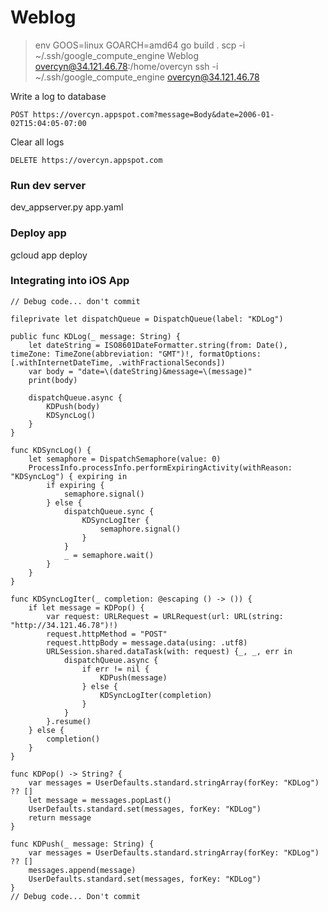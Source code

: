 # Weblog

> env GOOS=linux GOARCH=amd64 go build .
> scp -i ~/.ssh/google_compute_engine Weblog overcyn@34.121.46.78:/home/overcyn
> ssh -i ~/.ssh/google_compute_engine overcyn@34.121.46.78

Write a log to database

`POST https://overcyn.appspot.com?message=Body&date=2006-01-02T15:04:05-07:00`

Clear all logs

`DELETE https://overcyn.appspot.com`

### Run dev server
dev_appserver.py app.yaml

### Deploy app
gcloud app deploy

### Integrating into iOS App

```
// Debug code... don't commit

fileprivate let dispatchQueue = DispatchQueue(label: "KDLog")

public func KDLog(_ message: String) {
    let dateString = ISO8601DateFormatter.string(from: Date(), timeZone: TimeZone(abbreviation: "GMT")!, formatOptions: [.withInternetDateTime, .withFractionalSeconds])
    var body = "date=\(dateString)&message=\(message)"
    print(body)
    
    dispatchQueue.async {
        KDPush(body)
        KDSyncLog()
    }
}

func KDSyncLog() {
    let semaphore = DispatchSemaphore(value: 0)
    ProcessInfo.processInfo.performExpiringActivity(withReason: "KDSyncLog") { expiring in
        if expiring {
            semaphore.signal()
        } else {
            dispatchQueue.sync {
                KDSyncLogIter {
                    semaphore.signal()
                }
            }
            _ = semaphore.wait()
        }
    }
}

func KDSyncLogIter(_ completion: @escaping () -> ()) {
    if let message = KDPop() {
        var request: URLRequest = URLRequest(url: URL(string: "http://34.121.46.78")!)
        request.httpMethod = "POST"
        request.httpBody = message.data(using: .utf8)
        URLSession.shared.dataTask(with: request) {_, _, err in
            dispatchQueue.async {
                if err != nil {
                    KDPush(message)
                } else {
                    KDSyncLogIter(completion)
                }
            }
        }.resume()
    } else {
        completion()
    }
}

func KDPop() -> String? {
    var messages = UserDefaults.standard.stringArray(forKey: "KDLog") ?? []
    let message = messages.popLast()
    UserDefaults.standard.set(messages, forKey: "KDLog")
    return message
}

func KDPush(_ message: String) {
    var messages = UserDefaults.standard.stringArray(forKey: "KDLog") ?? []
    messages.append(message)
    UserDefaults.standard.set(messages, forKey: "KDLog")
}
// Debug code... Don't commit
```
